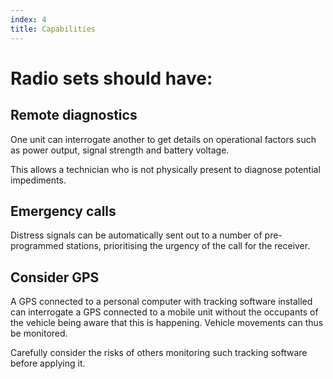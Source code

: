 ```yaml
---
index: 4
title: Capabilities
---
```

# Radio sets should have: 

##	Remote diagnostics

One unit can interrogate another to get details on operational factors such as power output, signal strength and battery voltage. 

This allows a technician who is not physically present to diagnose potential impediments.

##	Emergency calls

Distress signals can be automatically sent out to a number of pre-programmed stations, prioritising the urgency of the call for the receiver.

## Consider GPS

A GPS connected to a personal computer with tracking software installed can interrogate a GPS connected to a mobile unit without the occupants of the vehicle being aware that this is happening. Vehicle movements can thus be monitored. 

Carefully consider the risks of others monitoring such tracking software before applying it.